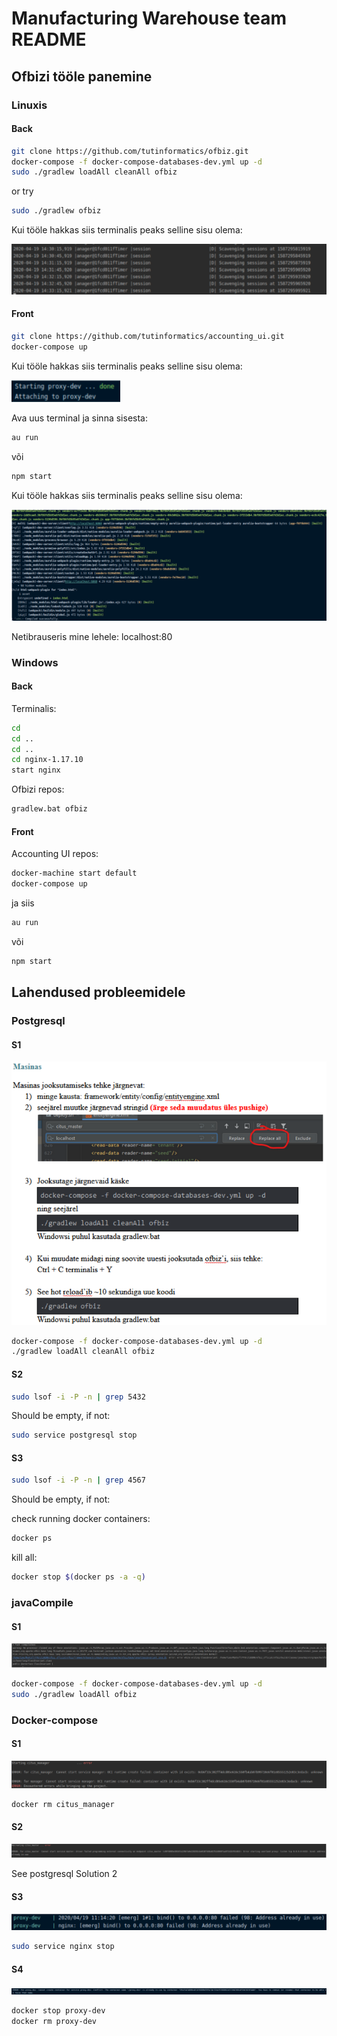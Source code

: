 # Manufacturing Warehouse team README

## Ofbizi tööle panemine

### Linuxis

#### Back

```bash
git clone https://github.com/tutinformatics/ofbiz.git
docker-compose -f docker-compose-databases-dev.yml up -d
sudo ./gradlew loadAll cleanAll ofbiz
```
or try
```bash
sudo ./gradlew ofbiz
```
Kui tööle hakkas siis terminalis peaks selline sisu olema:

![alt text](linux_ofbiz_working.png "linux_ofbiz_working")

#### Front
```bash
git clone https://github.com/tutinformatics/accounting_ui.git
docker-compose up
```

Kui tööle hakkas siis terminalis peaks selline sisu olema:

![alt text](linux_front_working.png "linux_front_working")

Ava uus terminal ja sinna sisesta:

```bash
au run 
```
või
```bash
npm start
```

Kui tööle hakkas siis terminalis peaks selline sisu olema:

![alt text](linux_front_working_2.png "linux_front_working_2")

Netibrauseris mine lehele: localhost:80

### Windows

#### Back
Terminalis:
```bash
cd
cd ..
cd ..
cd nginx-1.17.10
start nginx
```

Ofbizi repos:
```bash
gradlew.bat ofbiz
```

#### Front
Accounting UI repos:
```bash
docker-machine start default
docker-compose up
```
ja siis
```bash
au run
```
või
```bash
npm start
```

## Lahendused probleemidele
### Postgresql
#### S1
![alt text](postgresql_s1.png "postgresql_s1")

```bash
docker-compose -f docker-compose-databases-dev.yml up -d
./gradlew loadAll cleanAll ofbiz
```

#### S2
```bash
sudo lsof -i -P -n | grep 5432
```
Should be empty, if not:
```bash
sudo service postgresql stop
```

#### S3
```bash
sudo lsof -i -P -n | grep 4567
```
Should be empty, if not:

check running docker containers: 
```bash
docker ps
```
kill all: 
```bash
docker stop $(docker ps -a -q)
```

### javaCompile
#### S1
![alt text](javacompile_s1.png "javacompile_s1")
```bash
docker-compose -f docker-compose-databases-dev.yml up -d
sudo ./gradlew loadAll ofbiz
```

### Docker-compose
#### S1
![alt text](docker-compose_s1.png "docker-compose_s1")
```bash
docker rm citus_manager
```

#### S2
![alt text](docker-compose_s2.png "docker-compose_s2")

See postgresql Solution 2

#### S3
![alt text](docker-compose_s3.png "docker-compose_s3")
```bash
sudo service nginx stop
```

#### S4
![alt text](docker-compose_s4.png "docker-compose_s4")
```bash
docker stop proxy-dev
docker rm proxy-dev
```
